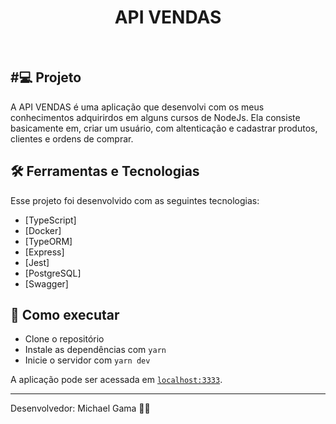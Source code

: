 <h1 align="center">API VENDAS</h1>

<br>

## #💻 Projeto

A API VENDAS é uma aplicação que desenvolvi com os meus conhecimentos adquirirdos em alguns cursos de NodeJs. Ela consiste basicamente em, criar um usuário, com altenticação e cadastrar produtos, clientes e ordens de comprar.

## 🛠 Ferramentas e Tecnologias

Esse projeto foi desenvolvido com as seguintes tecnologias:

- [TypeScript]
- [Docker]
- [TypeORM]
- [Express]
- [Jest]
- [PostgreSQL]
- [Swagger]

## 🚀 Como executar

- Clone o repositório
- Instale as dependências com `yarn`
- Inicie o servidor com `yarn dev`

A aplicação pode ser acessada em [`localhost:3333`](http://localhost:3333).

---

Desenvolvedor: Michael Gama 👋🏻
